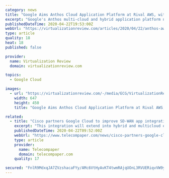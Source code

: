 ```yaml
---
category: news
title: "Google Aims Anthos Cloud Application Platform at Rival AWS, with Azure Next Up"
excerpt: "Google's Anthos multi-cloud and hybrid application platform now works with the rival Amazon Web Services (AWS) public cloud computing platform, with upcoming support for Microsoft Azure now in preview. Anthos aims to provide a consistent application development and IT operations experience spanning hybrid, multi-cloud and on-premises ..."
publishedDateTime: 2020-04-22T19:53:00Z
webUrl: "https://virtualizationreview.com/articles/2020/04/22/anthos-aws.aspx"
type: article
quality: 18
heat: 18
published: false

provider:
  name: Virtualization Review
  domain: virtualizationreview.com

topics:
  - Google Cloud

images:
  - url: "https://virtualizationreview.com/-/media/ECG/VirtualizationReview/Images/introimages2014/BuildingBlocksGen_v4.jpg"
    width: 647
    height: 450
    title: "Google Aims Anthos Cloud Application Platform at Rival AWS, with Azure Next Up"

related:
  - title: "Cisco partners Google Cloud to improve SD-WAN app integration"
    excerpt: "This integration will extend into hybrid and multicloud environments, like Anthos, Google Cloud’s open application platform, supporting the optimization of distributed, multicloud microservice-based applications."
    publishedDateTime: 2020-04-22T09:52:00Z
    webUrl: "https://www.telecompaper.com/news/cisco-partners-google-cloud-to-improve-sd-wan-app-integration--1335601"
    type: article
    provider:
      name: Telecompaper
      domain: telecompaper.com
    quality: 17

secured: "FnlR9MdxqJA7ZVzshacaFYy/AMc6VtHyAvKT4twmRAjqUOnL3RVUERiqvVW9yxsmlBsKqs9VVMUiJLW5JGsA9c/YQ2efvl980R8MWXaSJRpJPFeqXFxy7diTJKNd+DAI5B/mIgp/JrPCd4+hgVog5sqKnip3kYAW+9lgFRfbKOXYEsM53x0xyFyaW7tTxx72aY/XBncSkGRoM4Tvbt72wJ9xpweJ8FC1Y1V5qS/MWcdToQ827rAq+XZfJ9Bcr+A2eZ8JagKO6gO+OyXUv54x71ZnkPOb6gEuvD0hGy3GINhNjdHtUs9c2bWu12uByiw+zKkA76y45Sc1ESx4AhBA70g8hYL6YYNvERISchzLG5ebNL+osf6gwhq/mB0MOkdRX0zzo7uXvK6ekkQvvPu+EY/j0xRrrLoij8bWgH16qYLS7bzZ52zJOSGNYrF0vaWWwaDW01N8uMClxf0ZQsFOHYJ0pYzi9DQqk73Nb72jx4M=;YkI/HzLe0dq+V8Di1HCtiQ=="
---
```


